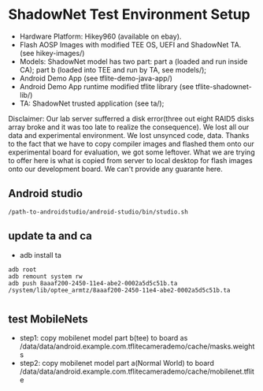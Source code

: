 # ShadowNet Test Environment Setup
- Hardware Platform: Hikey960 (available on ebay).
- Flash AOSP Images with modified TEE OS, UEFI and ShadowNet TA. (see hikey-images/)
- Models: ShadowNet model has two part: part a (loaded and run inside CA); part b (loaded into TEE and run by TA, see models/);
- Android Demo App (see tflite-demo-java-app/)
- Android Demo App runtime modified tflite library (see tflite-shadownet-lib/)
- TA: ShadowNet trusted application (see ta/);

Disclaimer: Our lab server sufferred a disk error(three out eight RAID5 disks array broke and it was too late to realize the consequence). We lost all our data and experimental environment. We lost unsynced code, data. Thanks to the fact that we have to copy compiler images and flashed them onto our experimental board for evaluation, we got some leftover. What we are trying to offer here is what is copied from server to local desktop for flash images onto our development board. We can't provide any guarante here.

## Android studio
`/path-to-androidstudio/android-studio/bin/studio.sh`

## update ta and ca
- adb install ta
```
adb root
adb remount system rw
adb push 8aaaf200-2450-11e4-abe2-0002a5d5c51b.ta /system/lib/optee_armtz/8aaaf200-2450-11e4-abe2-0002a5d5c51b.ta
```
#
## test MobileNets
- step1: copy mobilenet model part b(tee) to board as /data/data/android.example.com.tflitecamerademo/cache/masks.weights
- step2: copy mobilenet model part a(Normal World) to board /data/data/android.example.com.tflitecamerademo/cache/mobilenet.tflite 
